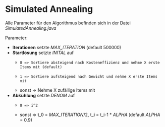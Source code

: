 # Simulated Annealing

Alle Parameter für den Algorithmus befinden sich in der Datei *SimulatedAnnealing.java*

Parameter:
 + **Iterationen** setzte *MAX_ITERATION* (default 500000)
 + **Startlösung** setzte *INITAL* auf
   +     0 => Sortiere absteigend nach Kosteneffizienz und nehme X erste Items mit (default)
   +     1 => Sortiere aufsteigend nach Gewicht und nehme X erste Items mit
   + sonst => Nehme X zufällige Items mit
 + **Abkühlung** setzte *DENOM* auf
   +     0 => i^2
   + sonst => t_0 = *MAX_ITERATION*/2, t_i = t_i-1 * *ALPHA* (default *ALPHA* = 0.9)
